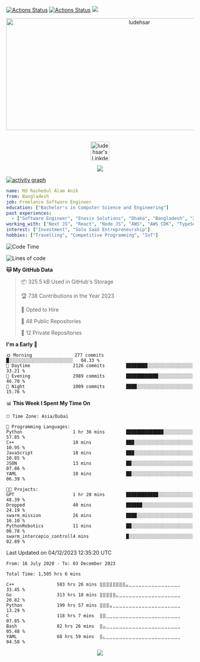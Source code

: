 [![Actions Status](https://github.com/ludehsar/ludehsar/workflows/wakatime-stats/badge.svg)](https://github.com/ludehsar/ludehsar/actions)
[![Actions Status](https://github.com/ludehsar/ludehsar/workflows/update-gh-activity/badge.svg)](https://github.com/ludehsar/ludehsar/actions)
![](https://visitor-badge.glitch.me/badge?page_id=ludehsar.ludehsar)

<!-- <p align="center">
<img alt="loficity" width="600px" src="https://github.com/HyunCafe/HyunCafe/raw/main/assests/loficity.gif" />
</p> -->

<p align="center">
  <img src="https://socialify.git.ci/ludehsar/ludehsar/image?font=Source%20Code%20Pro&language=1&name=1&owner=1&pattern=Plus&pulls=1&stargazers=1&theme=Dark" alt="ludehsar" width="700" height="300" />
</p>

<p align="center">
<br/>
<a href="https://www.linkedin.com/in/ludehsar">
  <img alt="ludehsar's LinkdeIN" width="50px" src="https://user-images.githubusercontent.com/43545812/144035037-0f415fc7-9f96-4517-a370-ccc6e78a714b.png" />
</a>
<br />
</p>

<p align="center">
  <img alig src="https://github-profile-trophy.vercel.app/?username=ludehsar&theme=onedark&column=-1" />
</p>

[![activity graph](https://github-readme-activity-graph.vercel.app/graph?username=ludehsar&theme=github-dark-dimmed&custom_title=ludehsar%20Activity%20Graph&hide_border=true)](https://github.com/ashutosh00710/github-readme-activity-graph)

```yaml
name: Md Rashedul Alam Anik
from: Bangladesh
job: Freelance Software Engineer
education: ["Bachelor's in Computer Science and Engineering"]
past experiences: 
  - ["Software Engineer", "Enosis Solutions", "Dhaka", "Bangladesh", "2022-2023"]
working_with: ["Next JS", "React", "Node JS", "AWS", "AWS CDK", "TypeScript", "React Native"]
interest: ["Investment", "Solo SaaS Entrepreneurship"]
hobbies: ["Travelling", "Competitive Programming", "IoT"]
```

<!--START_SECTION:waka-->
![Code Time](http://img.shields.io/badge/Code%20Time-1%2C505%20hrs%206%20mins-blue)

![Lines of code](https://img.shields.io/badge/From%20Hello%20World%20I%27ve%20Written-74.3%20million%20lines%20of%20code-blue)

**🐱 My GitHub Data** 

> 📦 325.5 kB Used in GitHub's Storage 
 > 
> 🏆 738 Contributions in the Year 2023
 > 
> 💼 Opted to Hire
 > 
> 📜 48 Public Repositories 
 > 
> 🔑 12 Private Repositories 
 > 
**I'm a Early 🦅** 

```text
🌞 Morning                277 commits         █░░░░░░░░░░░░░░░░░░░░░░░░   04.33 % 
🌆 Daytime                2126 commits        ████████░░░░░░░░░░░░░░░░░   33.21 % 
🌃 Evening                2989 commits        ████████████░░░░░░░░░░░░░   46.70 % 
🌙 Night                  1009 commits        ████░░░░░░░░░░░░░░░░░░░░░   15.76 % 
```


📊 **This Week I Spent My Time On** 

```text
🕑︎ Time Zone: Asia/Dubai

💬 Programming Languages: 
Python                   1 hr 36 mins        ██████████████░░░░░░░░░░░   57.85 % 
C++                      18 mins             ███░░░░░░░░░░░░░░░░░░░░░░   10.95 % 
JavaScript               18 mins             ███░░░░░░░░░░░░░░░░░░░░░░   10.85 % 
JSON                     13 mins             ██░░░░░░░░░░░░░░░░░░░░░░░   07.86 % 
YAML                     10 mins             ██░░░░░░░░░░░░░░░░░░░░░░░   06.39 % 

🐱‍💻 Projects: 
GPT                      1 hr 20 mins        ████████████░░░░░░░░░░░░░   48.39 % 
Dropped                  40 mins             ██████░░░░░░░░░░░░░░░░░░░   24.19 % 
swarm_mission            26 mins             ████░░░░░░░░░░░░░░░░░░░░░   16.10 % 
PythonRobotics           11 mins             ██░░░░░░░░░░░░░░░░░░░░░░░   06.78 % 
swarm_intercepio_controll4 mins              █░░░░░░░░░░░░░░░░░░░░░░░░   02.89 % 
```


 Last Updated on 04/12/2023 12:35:20 UTC
<!--END_SECTION:waka-->

<!--START_SECTION:waka-simple-->

```text
From: 16 July 2020 - To: 03 December 2023

Total Time: 1,505 hrs 6 mins

C++                503 hrs 26 mins ⣿⣿⣿⣿⣿⣿⣿⣿⣤⣀⣀⣀⣀⣀⣀⣀⣀⣀⣀⣀⣀⣀⣀⣀⣀   33.45 %
Go                 313 hrs 18 mins ⣿⣿⣿⣿⣿⣄⣀⣀⣀⣀⣀⣀⣀⣀⣀⣀⣀⣀⣀⣀⣀⣀⣀⣀⣀   20.82 %
Python             199 hrs 57 mins ⣿⣿⣿⣤⣀⣀⣀⣀⣀⣀⣀⣀⣀⣀⣀⣀⣀⣀⣀⣀⣀⣀⣀⣀⣀   13.29 %
C                  118 hrs 7 mins  ⣿⣿⣀⣀⣀⣀⣀⣀⣀⣀⣀⣀⣀⣀⣀⣀⣀⣀⣀⣀⣀⣀⣀⣀⣀   07.85 %
Bash               82 hrs 26 mins  ⣿⣤⣀⣀⣀⣀⣀⣀⣀⣀⣀⣀⣀⣀⣀⣀⣀⣀⣀⣀⣀⣀⣀⣀⣀   05.48 %
YAML               68 hrs 59 mins  ⣿⣄⣀⣀⣀⣀⣀⣀⣀⣀⣀⣀⣀⣀⣀⣀⣀⣀⣀⣀⣀⣀⣀⣀⣀   04.58 %
```

<!--END_SECTION:waka-simple-->

<p align="center">
  <img src="https://capsule-render.vercel.app/api?type=waving&color=gradient&height=60&section=footer"/>
</p>

